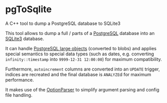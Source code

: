 # pgToSqlite
A C++ tool to dump a PostgreSQL database to SQLite3

This tool allows to dump a full / parts of a [PostgreSQL](https://www.postgresql.org/) database into an [SQLite3](https://www.sqlite.org/) database.

It can handle [PostgreSQL large objects](https://www.postgresql.org/docs/12/largeobjects.html) (converted to blobs) and applies special semantics to special data types (such as dates, e.g. converting `infinity::timestamp` into `9999-12-31 12:00:00`) for maximum compatibility.

Furthermore, `autoincrement` columns are converted into an `UPDATE` trigger, indices are recreated and the final database is `ANALYZE`d for maximum performance.

It makes use of the [OptionParser](https://github.com/BGO-OD/OptionParser) to simplify argument parsing and config file handling.